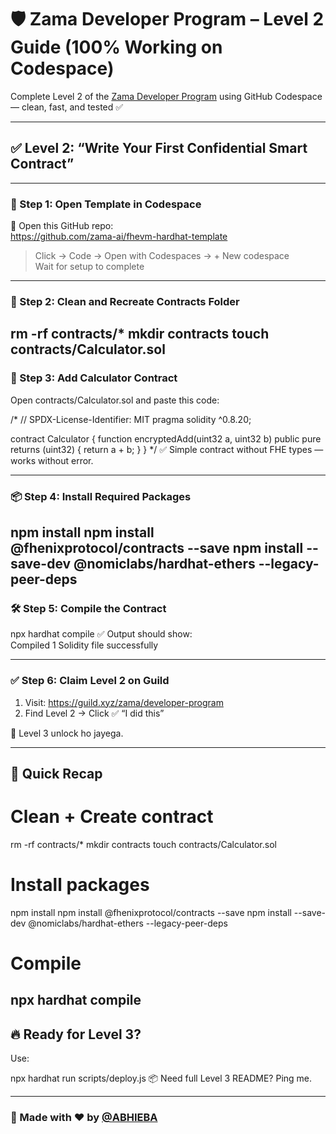 # 🛡️ Zama Developer Program – Level 2 Guide (100% Working on Codespace)

Complete Level 2 of the [Zama Developer Program](https://guild.xyz/zama/developer-program) using GitHub Codespace — clean, fast, and tested ✅

---

## ✅ Level 2: “Write Your First Confidential Smart Contract”

---

### 🧰 Step 1: Open Template in Codespace

🔗 Open this GitHub repo:  
https://github.com/zama-ai/fhevm-hardhat-template

> Click → Code → Open with Codespaces → + New codespace  
> Wait for setup to complete

---

### 🧹 Step 2: Clean and Recreate Contracts Folder

rm -rf contracts/*
mkdir contracts
touch contracts/Calculator.sol
---

### 🧠 Step 3: Add Calculator Contract

Open contracts/Calculator.sol and paste this code:

/*
// SPDX-License-Identifier: MIT
pragma solidity ^0.8.20;

contract Calculator {
    function encryptedAdd(uint32 a, uint32 b) public pure returns (uint32) {
        return a + b;
    }
}
*/
✅ Simple contract without FHE types — works without error.

---

### 📦 Step 4: Install Required Packages

npm install
npm install @fhenixprotocol/contracts --save
npm install --save-dev @nomiclabs/hardhat-ethers --legacy-peer-deps
---

### 🛠️ Step 5: Compile the Contract

npx hardhat compile
✅ Output should show:  
Compiled 1 Solidity file successfully

---

### ✅ Step 6: Claim Level 2 on Guild

1. Visit: https://guild.xyz/zama/developer-program  
2. Find Level 2 → Click ✅ “I did this”

🎉 Level 3 unlock ho jayega.

---

## 🧾 Quick Recap

# Clean + Create contract
rm -rf contracts/*
mkdir contracts
touch contracts/Calculator.sol

# Install packages
npm install
npm install @fhenixprotocol/contracts --save
npm install --save-dev @nomiclabs/hardhat-ethers --legacy-peer-deps

# Compile
npx hardhat compile
---

## 🔥 Ready for Level 3?

Use:

npx hardhat run scripts/deploy.js
📦 Need full Level 3 README? Ping me.

---

### 👑 Made with ❤️ by [@ABHIEBA](https://github.com/ABHIEBA)
